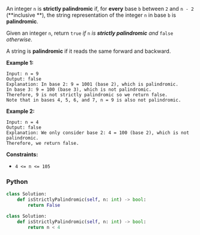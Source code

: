 An integer  `n`  is  **strictly palindromic**  if, for  **every**  base  `b`  between  `2`  and  `n - 2`  (**inclusive
**), the string representation of the integer  `n`  in base  `b`  is  **palindromic**.

Given an integer  `n`, return  `true`  _if_ `n` _is  **strictly palindromic**  and_ `false` _otherwise_.

A string is  **palindromic**  if it reads the same forward and backward.

**Example 1:**

```
Input: n = 9
Output: false
Explanation: In base 2: 9 = 1001 (base 2), which is palindromic.
In base 3: 9 = 100 (base 3), which is not palindromic.
Therefore, 9 is not strictly palindromic so we return false.
Note that in bases 4, 5, 6, and 7, n = 9 is also not palindromic.
```

**Example 2:**

```
Input: n = 4
Output: false
Explanation: We only consider base 2: 4 = 100 (base 2), which is not palindromic.
Therefore, we return false.
```

**Constraints:**

- `4 <= n <= 105`

### Python

```py
class Solution:
    def isStrictlyPalindromic(self, n: int) -> bool:
        return False
```

```py
class Solution:
    def isStrictlyPalindromic(self, n: int) -> bool:
        return n < 4
```